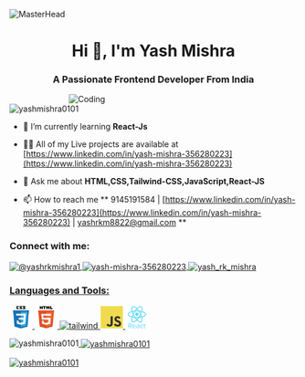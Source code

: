 ![MasterHead](https://as1.ftcdn.net/v2/jpg/03/77/08/22/1000_F_377082215_XdCMMLYICc9uDtX4bFLP7k0bfRf5rAPF.jpg)

<h1 align="center">Hi 👋, I'm Yash Mishra</h1>
<h3 align="center">A Passionate Frontend Developer From India</h3>
<img align="right" alt="Coding" width="400" src="https://as1.ftcdn.net/v2/jpg/05/73/93/78/1000_F_573937841_4jJdktJUUt0Xgp0xdmv56bpLUyph5LRA.jpg">

<p align="left"> <img src="https://komarev.com/ghpvc/?username=yashmishra0101&label=Profile%20views&color=0e75b6&style=flat" alt="yashmishra0101" /> </p>

- 🌱 I’m currently learning **React-Js**

- 👨‍💻 All of my Live projects are available at [https://www.linkedin.com/in/yash-mishra-356280223](https://www.linkedin.com/in/yash-mishra-356280223)

- 💬 Ask me about **HTML,CSS,Tailwind-CSS,JavaScript,React-JS**

- 📫 How to reach me ** 9145191584 | [https://www.linkedin.com/in/yash-mishra-356280223](https://www.linkedin.com/in/yash-mishra-356280223) | yashrkm8822@gmail.com **

<h3 align="left">Connect with me:</h3>
<p align="left">
<a href="https://twitter.com/@yashrkmishra1" target="blank"><img align="center" src="https://raw.githubusercontent.com/rahuldkjain/github-profile-readme-generator/master/src/images/icons/Social/twitter.svg" alt="@yashrkmishra1" height="30" width="40" /><a href="https://www.linkedin.com/in/yash-mishra-356280223" target="blank">
<img align="center" src="https://raw.githubusercontent.com/rahuldkjain/github-profile-readme-generator/master/src/images/icons/Social/linked-in-alt.svg" alt="yash-mishra-356280223" height="30" width="40" />
<a href="https://instagram.com/yash_rk_mishra" target="blank"><img align="center" src="https://raw.githubusercontent.com/rahuldkjain/github-profile-readme-generator/master/src/images/icons/Social/instagram.svg" alt="yash_rk_mishra" height="30" width="40" />
</p>

<h3 align="left">Languages and Tools:</h3>
  
<span>
  <img src="https://raw.githubusercontent.com/devicons/devicon/master/icons/css3/css3-original-wordmark.svg" alt="css3" width="40" height="40"/>
  <img src="https://raw.githubusercontent.com/devicons/devicon/master/icons/html5/html5-original-wordmark.svg" alt="html5" width="40" height="40"/>
  <img src="https://www.vectorlogo.zone/logos/tailwindcss/tailwindcss-icon.svg" alt="tailwind" width="40" height="40"/> 
  <img src="https://raw.githubusercontent.com/devicons/devicon/master/icons/javascript/javascript-original.svg" alt="javascript" width="40" height="40"/>  
  <img src="https://raw.githubusercontent.com/devicons/devicon/master/icons/react/react-original-wordmark.svg" alt="react" width="40" height="40"/> 
</span>
  
<p><img align="left" src="https://github-readme-stats.vercel.app/api/top-langs?username=yashmishra0101&show_icons=true&locale=en&layout=compact" alt="yashmishra0101" /></p>

<p>&nbsp;<img align="center" src="https://github-readme-stats.vercel.app/api?username=yashmishra0101&show_icons=true&locale=en" alt="yashmishra0101" /></p>

<p><img align="center" src="https://github-readme-streak-stats.herokuapp.com/?user=yashmishra0101&" alt="yashmishra0101" /></p>

